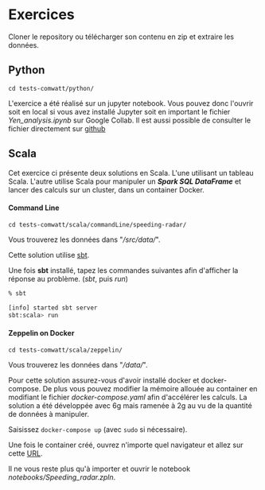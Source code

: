# Exercices 


Cloner le repository ou télécharger son contenu en zip et extraire les données.




## Python 

`cd tests-comwatt/python/`

L'exercice a été réalisé sur un jupyter notebook. Vous pouvez donc l'ouvrir soit en local si vous avez installé Jupyter soit en important le fichier *Yen_analysis.ipynb* sur Google Collab. Il est aussi possible de consulter le fichier directement sur [github](https://github.com/albanmi/tests-comwatt/blob/main/python/Yen_analysis.ipynb)






## Scala 

Cet exercice ci présente deux solutions en Scala. 
L'une utilisant un tableau Scala. L'autre utilise Scala pour manipuler un ***Spark SQL DataFrame*** et lancer des calculs sur un cluster, dans un container Docker.


#### Command Line

`cd tests-comwatt/scala/commandLine/speeding-radar/`

Vous trouverez les données dans "*/src/data/*".

Cette solution utilise [sbt](https://www.scala-sbt.org/download.html).

Une fois **sbt** installé, tapez les commandes suivantes afin d'afficher la réponse au problème. (*sbt*, puis *run*)

```bash
% sbt

[info] started sbt server
sbt:scala> run
```

#### Zeppelin on Docker 

`cd tests-comwatt/scala/zeppelin/`

Vous trouverez les données dans "*/data/*".

Pour cette solution assurez-vous d'avoir installé docker et docker-compose.
De plus vous pouvez modifier la mémoire allouée au container en modifiant le fichier *docker-compose.yaml* afin d'accélérer les calculs.
La solution a été développée avec 6g mais ramenée à 2g au vu de la quantité de données à manipuler.

Saisissez `docker-compose up` (avec `sudo` si nécessaire).

Une fois le container créé, ouvrez n'importe quel navigateur et allez sur cette [URL](http://localhost:8080/).

Il ne vous reste plus qu'à importer et ouvrir le notebook *notebooks/Speeding_radar.zpln*.